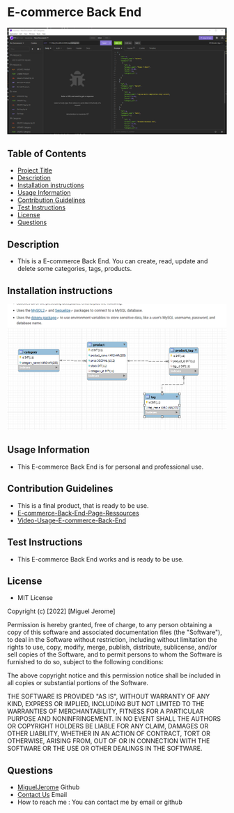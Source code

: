 # E-commerce Back End
![E-commerce Back End](./images/Screenshot%202022-08-27%20000442.png) 
## Table of Contents
* [Project Title](#Project-Title)
* [Description](#Description)
* [Installation instructions](#Installation-instructions)
* [Usage Information](#Usage-Information)
* [Contribution Guidelines](#Contribution-Guidelines)
* [Test Instructions](#Test-Instructions)
* [License](#License)
* [Questions](#Questions)

## Description
* This is a E-commerce Back End. You can create, read, update and delete some categories, tags, products. 

## Installation instructions
![NPM-Package](./images/npm.png) 
![Schema-Final](./images/Schema.png)

## Usage Information
* This E-commerce Back End is for personal and professional use.

## Contribution Guidelines
* This is a final product, that is ready to be use.
* [E-commerce-Back-End-Page-Ressources](https://github.com/MiguelJerome/E-commerce-Back-End)
* [Video-Usage-E-commerce-Back-End](https://livelacitecon-my.sharepoint.com/:v:/g/personal/2001326_collegelacite_ca/ET7tprgBXdZEp_w1iLBC5u4BqBNb_xXyZztkQklH5KcSmA)

## Test Instructions
* This E-commerce Back End works and is ready to be use.

## License
* MIT License

Copyright (c) [2022] [Miguel Jerome]

Permission is hereby granted, free of charge, to any person obtaining a copy
of this software and associated documentation files (the "Software"), to deal
in the Software without restriction, including without limitation the rights
to use, copy, modify, merge, publish, distribute, sublicense, and/or sell
copies of the Software, and to permit persons to whom the Software is
furnished to do so, subject to the following conditions:

The above copyright notice and this permission notice shall be included in all
copies or substantial portions of the Software.

THE SOFTWARE IS PROVIDED "AS IS", WITHOUT WARRANTY OF ANY KIND, EXPRESS OR
IMPLIED, INCLUDING BUT NOT LIMITED TO THE WARRANTIES OF MERCHANTABILITY,
FITNESS FOR A PARTICULAR PURPOSE AND NONINFRINGEMENT. IN NO EVENT SHALL THE
AUTHORS OR COPYRIGHT HOLDERS BE LIABLE FOR ANY CLAIM, DAMAGES OR OTHER
LIABILITY, WHETHER IN AN ACTION OF CONTRACT, TORT OR OTHERWISE, ARISING FROM,
OUT OF OR IN CONNECTION WITH THE SOFTWARE OR THE USE OR OTHER DEALINGS IN THE
SOFTWARE.

## Questions
* [MiguelJerome](https://github.com/MiguelJerome/) Github
* [Contact Us](mailto:2001326@collegelacite.ca) Email
* How to reach me : You can contact me by email or github